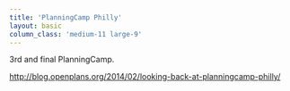 ```yaml
---
title: 'PlanningCamp Philly'
layout: basic
column_class: 'medium-11 large-9'
---
```


3rd and final PlanningCamp.

http://blog.openplans.org/2014/02/looking-back-at-planningcamp-philly/

